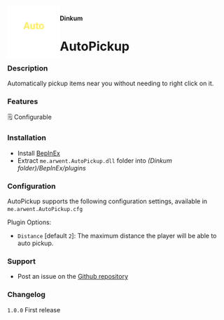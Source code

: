 <img width="120" height="120" align="left" src="./.assets/logo.png" alt="AutoPickup Logo">

#### Dinkum

# AutoPickup

### Description

Automatically pickup items near you without needing to right click on it.

### Features
🗒️ Configurable

### Installation
- Install [BepInEx](https://builds.bepinex.dev/projects/bepinex_be/572/BepInEx_UnityMono_x64_9c2b17f_6.0.0-be.572.zip)
- Extract ``me.arwent.AutoPickup.dll`` folder into _(Dinkum folder)/BepInEx/plugins_

### Configuration
AutoPickup supports the following configuration settings, available in `me.arwent.AutoPickup.cfg`

Plugin Options:
- `Distance` [default `2`]: The maximum distance the player will be able to auto pickup.

### Support
- Post an issue on the [Github repository](https://github.com/jokeruarwentto/AutoPickup)

### Changelog
`1.0.0` First release